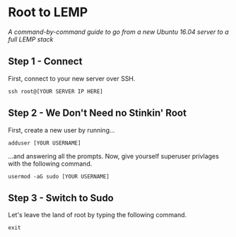 # Root to LEMP
*A command-by-command guide to go from a new Ubuntu 16.04 server to a full LEMP stack*

## Step 1 - Connect
First, connect to your new server over SSH.
```
ssh root@[YOUR SERVER IP HERE]
```

## Step 2 - We Don't Need no Stinkin' Root
First, create a new user by running...
```
adduser [YOUR USERNAME]
```
...and answering all the prompts. Now, give yourself superuser privlages with the following command.
```
usermod -aG sudo [YOUR USERNAME]
```

## Step 3 - Switch to Sudo
Let's leave the land of root by typing the following command.
```
exit
```

